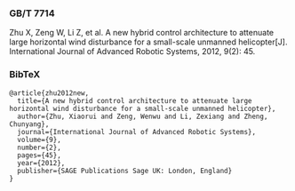 ### GB/T 7714

Zhu X, Zeng W, Li Z, et al. A new hybrid control architecture to attenuate large horizontal wind disturbance for a small-scale unmanned helicopter[J]. International Journal of Advanced Robotic Systems, 2012, 9(2): 45.



### BibTeX

```
@article{zhu2012new,
  title={A new hybrid control architecture to attenuate large horizontal wind disturbance for a small-scale unmanned helicopter},
  author={Zhu, Xiaorui and Zeng, Wenwu and Li, Zexiang and Zheng, Chunyang},
  journal={International Journal of Advanced Robotic Systems},
  volume={9},
  number={2},
  pages={45},
  year={2012},
  publisher={SAGE Publications Sage UK: London, England}
}
```

